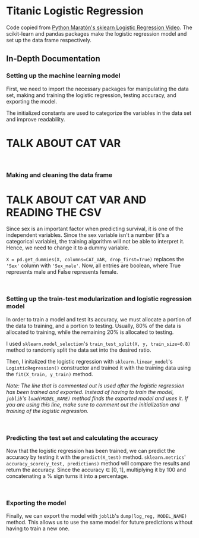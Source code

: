 # Titanic Logistic Regression

Code copied from [Python Maratón's sklearn Logistic Regression Video](https://www.youtube.com/watch?v=VK6v9Ure8Lk). The scikit-learn and pandas packages make the logistic regression model and set up the data frame respectively.

## In-Depth Documentation

### Setting up the machine learning model

First, we need to import the necessary packages for manipulating the data set, making and training the logistic regression, testing accuracy, and exporting the model.

The initialized constants are used to categorize the variables in the data set and improve readability.
# TALK ABOUT CAT VAR

<br>

### Making and cleaning the data frame

# TALK ABOUT CAT VAR AND READING THE CSV
Since sex is an important factor when predicting survival, it is one of the independent variables. Since the sex variable isn't a number (it's a categorical variable), the training algorithm will not be able to interpret it. Hence, we need to change it to a dummy variable.

`X = pd.get_dummies(X, columns=CAT_VAR, drop_first=True)` replaces the `'Sex'` column with `'Sex_male'`. Now, all entries are boolean, where True represents male and False represents female.

<br>

### Setting up the train-test modularization and logistic regression model

In order to train a model and test its accuracy, we must allocate a portion of the data to training, and a portion to testing. Usually, 80% of the data is allocated to training, while the remaining 20% is allocated to testing.

I used `sklearn.model_selection`'s `train_test_split(X, y, train_size=0.8)` method to randomly split the data set into the desired ratio.

Then, I initalized the logistic regression with `sklearn.linear_model`'s `LogisticRegression()` constructor and trained it with the training data using the `fit(X_train, y_train)` method.

*Note: The line that is commented out is used after the logistic regression has been trained and exported. Instead of having to train the model, `joblib`'s `load(MODEL_NAME)` method finds the exported model and uses it. If you are using this line, make sure to comment out the initialization and training of the logistic regression.*

<br>

### Predicting the test set and calculating the accuracy

Now that the logistic regression has been trained, we can predict the accuracy by testing it with the `predict(X_test)` method. `sklearn.metrics`' `accuracy_score(y_test, predictions)` method will compare the results and return the accuracy. Since the accuracy ∈ [0, 1], multiplying it by 100 and concatenating a % sign turns it into a percentage.

<br>

### Exporting the model

Finally, we can export the model with `joblib`'s `dump(log_reg, MODEL_NAME)` method. This allows us to use the same model for future predictions without having to train a new one.
